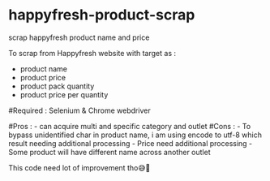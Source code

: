 # happyfresh-product-scrap
scrap happyfresh product name and price

To scrap from Happyfresh website with target as :
- product name
- product price
- product pack quantity
- product price per quantity

#Required : Selenium & Chrome webdriver

#Pros : - can acquire multi and specific category and outlet
#Cons : - To bypass unidentified char in product name, i am using encode to utf-8 which result needing additional processing
        - Price need additional processing
        - Some product will have different name across another outlet
        

This code need lot of improvement tho😅🙏
